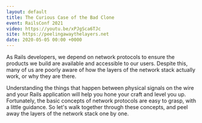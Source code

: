```yaml
---
layout: default
title: The Curious Case of the Bad Clone
event: RailsConf 2021
video: https://youtu.be/xPJgSca6TJc
site: https://peelingawaythelayers.net
date: 2020-05-05 00:00 +0000
---
```


As Rails developers, we depend on network protocols to ensure the products we build are available and accessible to our users. Despite this, many of us are poorly aware of how the layers of the network stack actually work, or why they are there.

Understanding the things that happen between physical signals on the wire and your Rails application will help you hone your craft and level you up. Fortunately, the basic concepts of network protocols are easy to grasp, with a little guidance. So let's walk together through these concepts, and peel away the layers of the network stack one by one.
